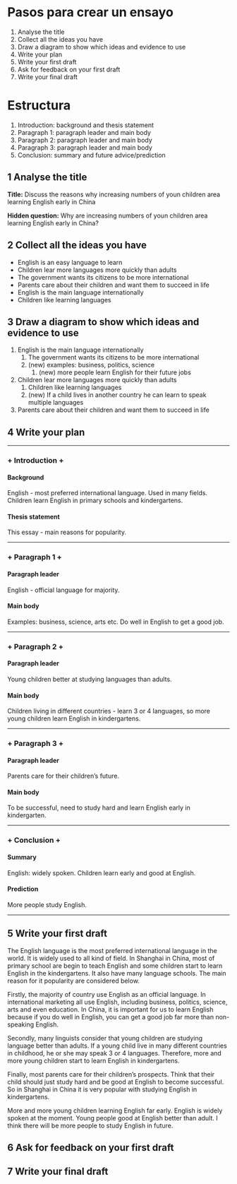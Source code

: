 # Pasos para crear un ensayo

1. Analyse the title
2. Collect all the ideas you have
3. Draw a diagram to show which ideas and evidence to use
4. Write your plan
5. Write your first draft
6. Ask for feedback on your first draft
7. Write your final draft

# Estructura

1. Introduction: background and thesis statement
2. Paragraph 1: paragraph leader and main body
3. Paragraph 2: paragraph leader and main body
4. Paragraph 3: paragraph leader and main body
5. Conclusion: summary and future advice/prediction

## 1 Analyse the title

**Title:** Discuss the reasons why increasing numbers of youn children area learning English early in China

**Hidden question:** Why are increasing numbers of youn children area learning English early in China?

## 2 Collect all the ideas you have

* English is an easy language to learn
* Children lear more languages more quickly than adults
* The government wants its citizens to be more international
* Parents care about their children and want them to succeed in life
* English is the main language internationally
* Children like learning languages

## 3 Draw a diagram to show which ideas and evidence to use

1. English is the main language internationally
   1. The government wants its citizens to be more international
   2. (new) examples: business, politics, science
      1. (new) more people learn English for their future jobs
2. Children lear more languages more quickly than adults
   1. Children like learning languages
   2. (new) If a child lives in another country he can learn to speak multiple languages
3. Parents care about their children and want them to succeed in life

## 4 Write your plan

***

### + Introduction +

#### Background

English - most preferred international language. Used in many fields. Children learn English in primary schools and kindergartens.

#### Thesis statement

This essay - main reasons for popularity.

***

### + Paragraph 1 +

#### Paragraph leader

English - official language for majority.

#### Main body

Examples: business, science, arts etc. Do well in English to get a good job.

***

### + Paragraph 2 +

#### Paragraph leader

Young children better at studying languages than adults.

#### Main body

Children living in different countries - learn 3 or 4 languages, so more young children learn English in kindergartens.

***

### + Paragraph 3 +

#### Paragraph leader

Parents care for their children’s future.

#### Main body

To be successful, need to study hard and learn English early in kindergarten.

***

### + Conclusion +

#### Summary

English: widely spoken. Children learn early and good at English.

#### Prediction

More people study English.

***

## 5 Write your first draft

The English language is the most preferred international language in the world. It is widely used to all kind of field. In Shanghai in China, most of primary school are begin to teach English and some children start to learn English in the kindergartens. It also have many language schools. The main reason for it popularity are considered below.

Firstly, the majority of country use English as an official language. In international marketing all use English, including business, politics, science, arts and even education. In China, it is important for us to learn English because if you do well in English, you can get a good job far more than non-speaking English.

Secondly, many linguists consider that young children are studying language better than adults. If a young child live in many different countries in childhood, he or she may speak 3 or 4 languages. Therefore, more and more young children start to learn English in kindergartens.

Finally, most parents care for their children’s prospects. Think that their child should just study hard and be good at English to become successful. So in Shanghai in China it is very popular with studying English in kindergartens.

More and more young children learning English far early. English is widely spoken at the moment. Young people good at English better than adult. I think there will be more people to study English in future.

## 6 Ask for feedback on your first draft

## 7 Write your final draft
